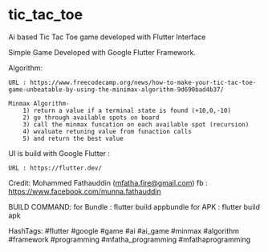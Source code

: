 # tic_tac_toe

Ai based Tic Tac Toe game developed with Flutter Interface

Simple Game Developed with Google Flutter Framework.


Algorithm:

	URL : https://www.freecodecamp.org/news/how-to-make-your-tic-tac-toe-game-unbeatable-by-using-the-minimax-algorithm-9d690bad4b37/

	Minmax Algorithm-
		1) return a value if a terminal state is found (+10,0,-10)
		2) go through available spots on board
		3) call the minmax funcation on each available spot (recursion)
		4) wvaluate retuning value from funaction calls
		5) and return the best value

UI is build with Google Flutter :

	URL : https://flutter.dev/



Credit:
	Mohammed Fathauddin (mfatha.fire@gmail.com)
	fb : https://www.facebook.com/munna.fathauddin
	

BUILD COMMAND:
	for Bundle 	: flutter build appbundle
	for APK 	: flutter build apk
	
	

HashTags:
	#flutter #google #game #ai #ai_game #minmax #algorithm #framework #programming #mfatha_programming #mfathaprogramming
